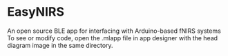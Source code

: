 # EasyNIRS
An open source BLE app for interfacing with Arduino-based fNIRS systems
To see or modify code, open the .mlapp file in app designer with the head diagram image in the same directory. 
